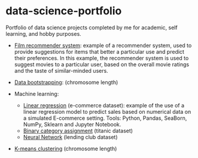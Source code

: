  # data-science-portfolio
Portfolio of data science projects completed by me for academic, self learning, and hobby purposes.

- [Film recommender system](film-recommender-system): example of a recommender system, used to provide suggestions for items that better a particular use and predict their preferences. In this example, the recommender system is used to suggest movies to a particular user, based on the overall movie ratings and the taste of similar-minded users.
- [Data bootstrapping](data-bootstrapping): (chromosome length)

- Machine learning:
  - [Linear regression](ecommerce-linear-regression/Main.ipynb) (e-commerce dataset): example of the use of a linear regression model to predict sales based on numerical data on a simulated E-commerce setting. Tools: Python, Pandas, SeaBorn, NumPy, Sklearn and Jupyter Notebook.
  - [Binary category assignment]() (titanic dataset)
  - [Neural Network]() (lending club dataset)
- [K-means clustering]() (chromosome length)
